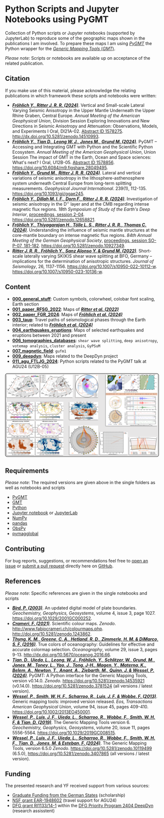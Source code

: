 # Python Scripts and Jupyter Notebooks using PyGMT

Collection of Python scripts or Jupyter notebooks (supported by JupyterLab) to reproduce some of the geographic maps shown in the publications I am involved. To prepare these maps I am using [_PyGMT_](https://www.pygmt.org/latest/) the Python wrapper for the [_Generic Mapping Tools_ (_GMT_)](https://www.generic-mapping-tools.org/).

_Please note_: Scripts or notebooks are available up on acceptance of the related publication.


## Citation

If you make use of this material, please acknowledge the relating publications in which framework these scripts and notebooks were written:

- [**_Fröhlich Y., Ritter J. R. R. (2024)_**](http://dx.doi.org/10.5281/zenodo.14510993).
  Vertical and Small-scale Lateral Varying Seismic Anisotropy in the Upper Mantle Underneath the Upper Rhine Graben, Central Europe.
  *Annual Meeting of the American Geophysical Union*,
  Division Session Exploring Innovations and New Directions in Seismic Anisotropy and Attenuation: Observations, Models, and Experiments I Oral,
  DI21A-02. [Abstract ID 1578275](https://agu.confex.com/agu/agu24/meetingapp.cgi/Paper/1578275). http://dx.doi.org/10.5281/zenodo.14510993.
- [**_Fröhlich Y., Tian D., Leong W. J., Jones M., Grund M. (2024)_**](https://doi.org/10.6084/m9.figshare.28049495).
  PyGMT – Accessing and Integrating GMT with Python and the Scientific Python Ecosystem.
  *Annual Meeting of the American Geophysical Union*,
  Union Session The impact of GMT in the Earth, Ocean and Space sciences: What's next? I Oral,
  U12B-05. [Abstract ID 1578856](https://agu.confex.com/agu/agu24/meetingapp.cgi/Paper/1578856). https://doi.org/10.6084/m9.figshare.28049495.
- [**_Fröhlich Y., Grund M., Ritter J. R. R. (2024)_**](https://doi.org/10.1093/gji/ggae245).
  Lateral and vertical variations of seismic anisotropy in the lithosphere-asthenosphere system underneath Central Europe from long-term splitting measurements.
  *Geophysical Journal International*. 239(1), 112-135.
  https://doi.org/10.1093/gji/ggae245.
- [**_Fröhlich Y., Dillah M. I. F., Dorn F., Ritter J. R. R. (2024)_**](https://doi.org/10.5281/zenodo.12658821).
  Investigation of seismic anisotropy in the D'' layer and at the CMB regarding intense magnetic flux regions.
  *18th Symposium of Study of the Earth's Deep Interior*, [proceedings, session 2-04](https://sedi-conference-2024-2675c.ingress-baronn.ewp.live/abstracts/).
  https://doi.org/10.5281/zenodo.12658821.
- [**_Fröhlich Y., Thiyagarajan H., Tölle L. S., Ritter J. R. R., Thomas C. (2024)_**](https://doi.org/10.5281/zenodo.10927349).
  Understanding the influence of seismic mantle structures at the core-mantle boundary on intense magnetic flux regions.
  *84th Annual Meeting of the German Geophysical Society*, [proceedings, session SO-P-07, 181-182](https://dgg2024.dgg-tagung.de/english-home-1/).
  https://doi.org/10.5281/zenodo.10927349.
- [**_Ritter J. R. R., Fröhlich Y., Sanz Alonso Y. & Grund M. (2022)_**](https://doi.org/10.1007/s10950-022-10112-w).
  Short-scale laterally varying SK(K)S shear wave splitting at BFO, Germany – implications for the determination of anisotropic structures.
  *Journal of Seismology*, 26, 1137-1156.
  https://doi.org/10.1007/s10950-022-10112-w. https://doi.org/10.1007/s10950-023-10136-w.


## Content


- **[000_general_stuff](https://github.com/yvonnefroehlich/gmt-pygmt-plotting/tree/main/000_general_stuff)**: Custom symbols, colorwheel, colobar font scaling, Earth section
- **[001_paper_RFSG_2022](https://github.com/yvonnefroehlich/gmt-pygmt-plotting/tree/main/001_paper_RFSG_2022)**: Maps of [**_Ritter et al. (2022)_**](https://doi.org/10.1007/s10950-022-10112-w)
- **[002_paper_FGR_2024](https://github.com/yvonnefroehlich/gmt-pygmt-plotting/tree/main/002_paper_FGR_2024)**: Maps of [**_Fröhlich et al. (2024)_**](https://doi.org/10.1093/gji/ggae245)
- **[003_taup](https://github.com/yvonnefroehlich/gmt-pygmt-plotting/tree/main/003_taup)**: Travel paths of seismological phases through the Earth interior; related to [**_Fröhlich et al. (2024)_**](https://doi.org/10.1093/gji/ggae245)
- **[004_earthquakes_eruptions](https://github.com/yvonnefroehlich/gmt-pygmt-plotting/tree/main/004_earthquakes_eruptions)**: Maps of selected earthquakes and eruptions between 2021 and present
- **[006_tomographies_databases](https://github.com/yvonnefroehlich/gmt-pygmt-plotting/tree/main/006_tomographies_databases)**: `shear wave splitting`, `deep anisotropy`, `votemap analysis`, `cluster analysis`, `GyPSuM`
- **[007_magnetic_field](https://github.com/yvonnefroehlich/gmt-pygmt-plotting/tree/main/007_magnetic_field)**: `gufm1`
- **[009_deepdyn](https://github.com/yvonnefroehlich/gmt-pygmt-plotting/tree/main/009_deepdyn)**: Maps related to the DeepDyn project
- **[011_agu_FTLJG_2024](https://github.com/yvonnefroehlich/gmt-pygmt-plotting/tree/main/011_agu_FTLJG_2024)**: Python scripts related to the PyGMT talk at AGU24 (U12B-05)

![](https://github.com/yvonnefroehlich/gmt-pygmt-plotting/raw/main/_images/github_maps_readme_main.png)


## Requirements

_Please note_: The required versions are given above in the single folders as well as notebooks and scripts

- [PyGMT](https://www.pygmt.org/latest/)
- [GMT](https://www.generic-mapping-tools.org/)
- [Python](https://www.python.org/)
- [Jupyter notebook](https://jupyter.org/) or [JupyterLab](https://jupyter.org/)
- [NumPy](https://numpy.org/)
- [pandas](https://pandas.pydata.org/)
- [ObsPy](https://docs.obspy.org/)
- [pymagglobal](https://sec23.git-pages.gfz-potsdam.de/korte/pymagglobal/)


## Contributing

For bug reports, suggestions, or recommendations feel free to [open an issue](https://github.com/yvonnefroehlich/gmt-pygmt-plotting/issues) or [submit a pull request](https://github.com/yvonnefroehlich/gmt-pygmt-plotting/pulls) directly here on [GitHub](https://github.com/yvonnefroehlich/gmt-pygmt-plotting).


## References

_Please note_: Specific references are given in the single notebooks and scripts

- [**_Bird, P. (2003)_**](https://doi.org/10.1029/2001GC000252).
  An updated digital model of plate boundaries.
  *Geochemistry, Geophysics, Geosystems*, volume 4, issue 3, page 1027.
  https://doi.org/10.1029/2001GC000252.
- [**_Crameri, F. (2021)_**](http://doi.org/10.5281/zenodo.1243862).
  Scientific colour maps. *Zenodo*. http://www.fabiocrameri.ch/colourmaps.php. http://doi.org/10.5281/zenodo.1243862.
- [**_Thyng, K. M., Greene, C. A., Hetland, R. D., Zimmerle, H. M. & DiMarco, S. F. (2016)_**](http://dx.doi.org/10.5670/oceanog.2016.66).
  True colors of oceanography: Guidelines for effective and accurate colormap selection.
  *Oceanography*, volume 29, issue 3, pages 9-13.
  http://dx.doi.org/10.5670/oceanog.2016.66.
- [**_Tian, D., Uieda, L., Leong, W. J., Fröhlich, Y., Schlitzer, W., Grund, M., Jones, M., Toney, L., Yao, J., Tong, J-H., Magen, Y., Materna, K., Belem, A., Newton, T., Anant, A., Ziebarth, M., Quinn, J. & Wessel, P. (2024)_**](https://doi.org/10.5281/zenodo.14535921).
  PyGMT: A Python interface for the Generic Mapping Tools, version v0.14.0.
  *Zenodo*. https://doi.org/10.5281/zenodo.14535921 (v0.14.0). https://doi.org/10.5281/zenodo.3781524 (all versions / latest version).
- [**_Wessel, P., Smith, W. H. F., Scharroo, R., Luis, J. F. & Wobbe. F. (2013)_**](https://doi.org/10.1002/2013EO450001).
  Generic mapping tools: improved version released.
  *Eos, Transactions American Geophysical Union*, volume 94, issue 45, pages 409-410.
  https://doi.org/10.1002/2013EO450001.
- [**_Wessel, P., Luis, J. F., Uieda, L., Scharroo, R., Wobbe, F., Smith, W. H. F. & Tian, D. (2019)_**](https://doi.org/10.1029/2019GC008515).
  The Generic Mapping Tools version 6.
  *Geochemistry, Geophysics, Geosystems*, volume 20, issue 11, pages 5556-5564.
  https://doi.org/10.1029/2019GC008515.
- [**_Wessel, P., Luis, J. F., Uieda, L., Scharroo, R., Wobbe, F., Smith, W. H. F., Tian, D., Jones, M. & Esteban, F. (2024)_**](https://doi.org/10.5281/zenodo.10119499).
  The Generic Mapping Tools, version 6.5.0
  *Zenodo*. https://doi.org/10.5281/zenodo.10119499 (6.5.0), https://doi.org/10.5281/zenodo.3407865 (all versions / latest version).


## Funding

The presented research and YF received support from various sources:

- [Graduate Funding from the German States](https://www.khys.kit.edu/english/graduate_funding.php) (scholarship)
- [NSF grant EAR-1948602](https://www.nsf.gov/awardsearch/showAward?AWD_ID=1948602) (travel support for AGU24)
- [DFG grant RI1133/14-1](https://gepris.dfg.de/gepris/projekt/521545943?language=en) within the [DFG Priority Program 2404 DeepDyn](https://www.geo.lmu.de/deepdyn/en/) (research assisstent)
